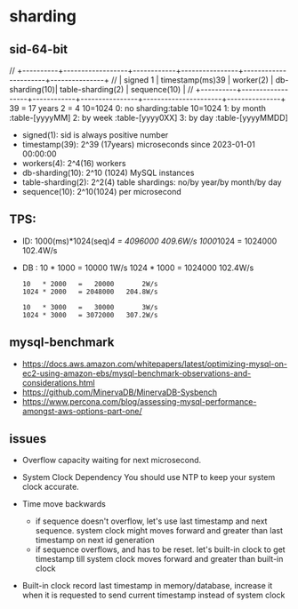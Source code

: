 # sharding

## sid-64-bit
// +----------+------------------+------------+----------------+----------------------+---------------+
// | signed 1 | timestamp(ms)39  |  worker(2) | db-sharding(10)|   table-sharding(2)  | sequence(10)  |
// +----------+------------------+------------+----------------+----------------------+---------------+
                39 = 17 years       2 = 4      10=1024          0: no sharding:table         10=1024
                                                                1: by month    :table-[yyyyMM]
                                                                2: by week     :table-[yyyy0XX]
                                                                3: by day      :table-[yyyyMMDD]
- signed(1): sid is always positive number
- timestamp(39): 2^39 (17years) microseconds since 2023-01-01 00:00:00
- workers(4): 2^4(16) workers
- db-sharding(10): 2^10 (1024) MySQL instances
- table-sharding(2): 2^2(4) table shardings: no/by year/by month/by day
- sequence(10): 2^10(1024) per microsecond
  
## TPS:
  - ID: 1000(ms)*1024(seq)*4 = 4096000  409.6W/s
        1000*1024            = 1024000  102.4W/s

  - DB : 
        10   * 1000   =   10000       1W/s
        1024 * 1000   = 1024000   102.4W/s

        10   * 2000   =   20000       2W/s
        1024 * 2000   = 2048000   204.8W/s

        10   * 3000   =   30000       3W/s
        1024 * 3000   = 3072000   307.2W/s

## mysql-benchmark 
  - https://docs.aws.amazon.com/whitepapers/latest/optimizing-mysql-on-ec2-using-amazon-ebs/mysql-benchmark-observations-and-considerations.html
  - https://github.com/MinervaDB/MinervaDB-Sysbench
  - https://www.percona.com/blog/assessing-mysql-performance-amongst-aws-options-part-one/

## issues
- Overflow capacity
  waiting for next microsecond.

- System Clock Dependency
  You should use NTP to keep your system clock accurate.

- Time move backwards   
  + if sequence doesn't overflow, let's use last timestamp and next sequence. system clock might moves forward and greater than last timestamp on next id generation 
  + if sequence overflows, and has to be reset. let's built-in clock to get timestamp till system clock moves forward and greater than built-in clock

- Built-in clock
  record last timestamp in memory/database, increase it when it is requested to send current timestamp instead of system clock